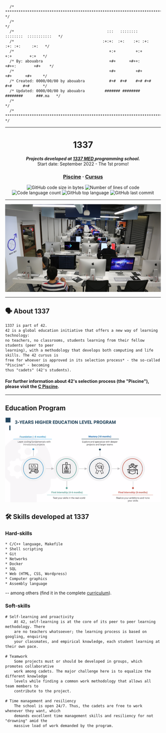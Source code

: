 ```
  /* ********************************************************************************* */
  /*                                                                                   */
  /*                                  	      :::   ::::::::   ::::::::  :::::::::::   */ 
  /*                                        :+:+:  :+:    :+: :+:    :+: :+:     :+:   */ 
  /*                                           +:+         +:+        +:+        +:+   */ 
  /* By: abouabra                              +#+      +#++:      +#++:        +#+    */ 
  /*                                           +#+         +#+        +#+      +#+     */ 
  /* Created: 0000/00/00 by abouabra           #+#  #+#    #+# #+#    #+#     #+#      */ 
  /* Updated: 0000/00/00 by abouabra         ####### ########   ########      ###.ma   */ 
  /*           	                                                                       */ 
  /* ********************************************************************************* */
```
---

<h1 align="center">
	1337
</h1>

<p align="center">
	<b><i>Projects developed at <a href="https://www.1337.ma/">1337 MED </a> programming school.</i></b><br>
	Start date: September 2022 - The 1st promo!
</p>

<h3 align="center">
	<a href="https://github.com/abouabra/1337-journey/tree/master/Piscine%202022MED">Piscine</a>
	<span> · </span>
	<a href="https://github.com/abouabra/1337-journey/tree/master/42%20cursus">Cursus</a>
</h3>

<p align="center">
	<img alt="GitHub code size in bytes" src="https://img.shields.io/github/languages/code-size/abouabra/1337-journey?color=blueviolet" />
	<img alt="Number of lines of code" src="https://img.shields.io/tokei/lines/github/abouabra/1337-journey?color=blueviolet" />
	<img alt="Code language count" src="https://img.shields.io/github/languages/count/abouabra/1337-journey?color=blue" />
	<img alt="GitHub top language" src="https://img.shields.io/github/languages/top/abouabra/1337-journey?color=blue" />
	<img alt="GitHub last commit" src="https://img.shields.io/github/last-commit/abouabra/1337-journey?color=brightgreen" />
</p>

---

![1337](https://github.com/abouabra/1337-journey/blob/master/Piscine%202022MED/img/img.jpg)

---
## 🗣️ About 1337
	1337 is part of 42.
	42 is a global education initiative that offers a new way of learning technology:
	no teachers, no classrooms, students learning from their fellow students (peer to peer
	learning), with a methodology that develops both computing and life skills. The 42 cursus is
	free for whoever is approved in its selection process* - the so-called "Piscine" - becoming
	thus "cadets" (42's students).

#### For further information about 42's **selection process** (the "Piscine"), please visit the [C Piscine](https://github.com/abouabra/1337-journey/tree/master/Piscine%202022MED).
----

## Education Program
</p>
<p align="center">  
<img src ="https://raw.githubusercontent.com/abouabra/1337-journey/master/Piscine%202022MED/img/edu_program.png" width="800">
</p>

## 🛠️ Skills developed at 1337

### Hard-skills

	* C/C++ language, Makefile
	* Shell scripting
	* Git
	* Networks
	* Docker
	* SQL
	* Web (HTML, CSS, Wordpress)
	* Computer graphics
	* Assembly language

-- among others (find it in the complete [curriculum](https://github.com/abouabra/1337-journey/tree/master/42%20cursus)).

### Soft-skills

	# Self-learning and proactivity
		At 42, self-learning is at the core of its peer to peer learning methodology. There
		are no teachers whatsoever; the learning process is based on googling, enquiring
		your classmates, and empirical knowledge, each student learning at their own pace.

	# Teamwork
		Some projects must or should be developed in groups, which promotes collaborative
		work among cadets. The major challenge here is to equalize the different knowledge
		levels while finding a common work methodology that allows all team members to
		contribute to the project.

	# Time management and resiliency
		The school is open 24/7. Thus, the cadets are free to work whenever they want, which
		demands excellent time management skills and resiliency for not "drowning" amid the
		massive load of work demanded by the program.




<!--
## 🌌 42's galaxy (curriculum)

**42cursus** comprises two groups of projects: the first one being known as _"inner circle"_ and the second one, _"outer treks"_ - due to the **Holy Graph** layout (see image below).

The **inner circle** is the basic curriculum, with all projects being mandatory to attain level 7 - which is the minimum level required for activities such as internships and interchange.

The **outer treks** is a collection of diverse project trails in subjects ranging from operational systems to web development which allows cadets to specialize on whatever subject they prefer.

![42's galaxy](https://github.com/achrafelkhnissi/1337/blob/master/Piscine-2021/imgs/Screen%20Shot%202021-12-07%20at%203.31.58%20AM.png)

The table below presents the cursus curriculum in the chronological order in which it was (or is to be) completed by me - projects order and corresponding attained level may vary among students.

### Inner Circle (basic curriculum)

|CIRCLE	|PROJECT							|TECHNOLOGY				|EXPERIENCE		|STATUS						|ATTAINED LEVEL	|
|:-:	|:--								|:--					|--:			|:-:						|:--			|
|00		|[Libft](https://github.com/achrafelkhnissi/1337/tree/master/42curses/libft)|C						|462 XP			|![Project Score - Libft](https://badge42.herokuapp.com/api/project/ael-khni/Libft)	|level 1 - 6%	|
|01		|[get_next_line](https://github.com/achrafelkhnissi/1337/tree/master/42curses/get_next_line)|C						|882 XP			|![Project Score - get_next_line](https://badge42.herokuapp.com/api/project/ael-khni/get_next_line)	|level 1 - 57%	|
|02		|[ft_printf](https://github.com/achrafelkhnissi/1337/tree/master/42curses/ft_printf)|C						|882 XP			|![Project Score - ft_printf](https://badge42.herokuapp.com/api/project/ael-khni/ft_printf)	|level 1 - 98%	|
|03		|[born2beroot](https://github.com/achrafelkhnissi/1337/tree/master/42curses/Born2beRoot)			|Sysadmin				|577 XP			|![Project Score - netwhat](https://badge42.herokuapp.com/api/project/ael-khni/tree/master/born2beroot)	|level - %	|

-->
